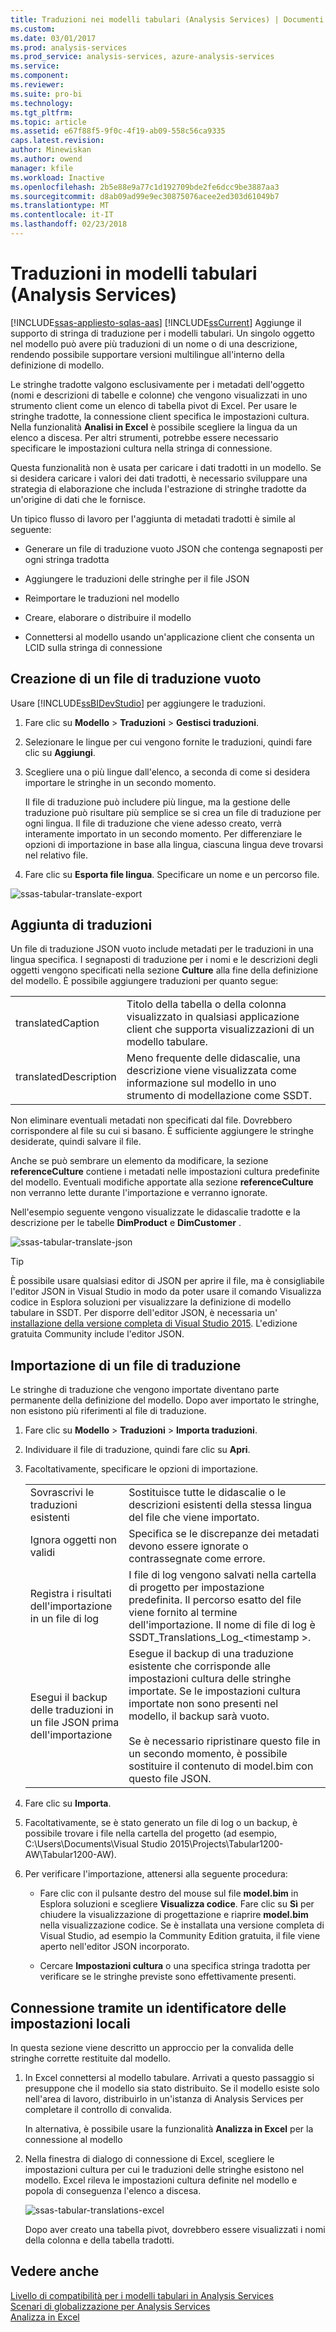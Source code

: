 ```yaml
---
title: Traduzioni nei modelli tabulari (Analysis Services) | Documenti Microsoft
ms.custom: 
ms.date: 03/01/2017
ms.prod: analysis-services
ms.prod_service: analysis-services, azure-analysis-services
ms.service: 
ms.component: 
ms.reviewer: 
ms.suite: pro-bi
ms.technology: 
ms.tgt_pltfrm: 
ms.topic: article
ms.assetid: e67f88f5-9f0c-4f19-ab09-558c56ca9335
caps.latest.revision: 
author: Minewiskan
ms.author: owend
manager: kfile
ms.workload: Inactive
ms.openlocfilehash: 2b5e88e9a77c1d192709bde2fe6dcc9be3887aa3
ms.sourcegitcommit: d8ab09ad99e9ec30875076acee2ed303d61049b7
ms.translationtype: MT
ms.contentlocale: it-IT
ms.lasthandoff: 02/23/2018
---
```

# <a name="translations-in-tabular-models-analysis-services"></a>Traduzioni in modelli tabulari (Analysis Services)
[!INCLUDE[ssas-appliesto-sqlas-aas](../../includes/ssas-appliesto-sqlas-aas.md)]
  [!INCLUDE[ssCurrent](../../includes/sscurrent-md.md)] Aggiunge il supporto di stringa di traduzione per i modelli tabulari. Un singolo oggetto nel modello può avere più traduzioni di un nome o di una descrizione, rendendo possibile supportare versioni multilingue all'interno della definizione di modello.  
  
 Le stringhe tradotte valgono esclusivamente per i metadati dell'oggetto (nomi e descrizioni di tabelle e colonne) che vengono visualizzati in uno strumento client come un elenco di tabella pivot di Excel.  Per usare le stringhe tradotte, la connessione client specifica le impostazioni cultura. Nella funzionalità **Analisi in Excel** è possibile scegliere la lingua da un elenco a discesa. Per altri strumenti, potrebbe essere necessario specificare le impostazioni cultura nella stringa di connessione.  
  
 Questa funzionalità non è usata per caricare i dati tradotti in un modello. Se si desidera caricare i valori dei dati tradotti, è necessario sviluppare una strategia di elaborazione che includa l'estrazione di stringhe tradotte da un'origine di dati che le fornisce.  
  
 Un tipico flusso di lavoro per l'aggiunta di metadati tradotti è simile al seguente:  
  
-   Generare un file di traduzione vuoto JSON che contenga segnaposti per ogni stringa tradotta  
  
-   Aggiungere le traduzioni delle stringhe per il file JSON  
  
-   Reimportare le traduzioni nel modello  
  
-   Creare, elaborare o distribuire il modello  
  
-   Connettersi al modello usando un'applicazione client che consenta un LCID sulla stringa di connessione  
  
## <a name="create-an-empty-translation-file"></a>Creazione di un file di traduzione vuoto  
 Usare [!INCLUDE[ssBIDevStudio](../../includes/ssbidevstudio-md.md)] per aggiungere le traduzioni.  
  
1.  Fare clic su **Modello** > **Traduzioni** > **Gestisci traduzioni**.  
  
2.  Selezionare le lingue per cui vengono fornite le traduzioni, quindi fare clic su **Aggiungi**.  
  
3.  Scegliere una o più lingue dall'elenco, a seconda di come si desidera importare le stringhe in un secondo momento.  
  
     Il file di traduzione può includere più lingue, ma la gestione delle traduzione può risultare più semplice se si crea un file di traduzione per ogni lingua. Il file di traduzione che viene adesso creato, verrà interamente importato in un secondo momento. Per differenziare le opzioni di importazione in base alla lingua, ciascuna lingua deve trovarsi nel relativo file.  
  
4.  Fare clic su **Esporta file lingua**.  Specificare un nome e un percorso file.  
  
 ![ssas-tabular-translate-export](../../analysis-services/tabular-models/media/ssas-tabular-translate-export.png "ssas-tabular-translate-export")  
  
## <a name="add-translations"></a>Aggiunta di traduzioni  
 Un file di traduzione JSON vuoto include metadati per le traduzioni in una lingua specifica. I segnaposti di traduzione per i nomi e le descrizioni degli oggetti vengono specificati nella sezione **Culture** alla fine della definizione del modello. È possibile aggiungere traduzioni per quanto segue:  
  
|||  
|-|-|  
|translatedCaption|Titolo della tabella o della colonna visualizzato in qualsiasi applicazione client che supporta visualizzazioni di un modello tabulare.|  
|translatedDescription|Meno frequente delle didascalie, una descrizione viene visualizzata come informazione sul modello in uno strumento di modellazione come SSDT.|  
  
 Non eliminare eventuali metadati non specificati dal file.  Dovrebbero corrispondere al file su cui si basano. È sufficiente aggiungere le stringhe desiderate, quindi salvare il file.  
  
 Anche se può sembrare un elemento da modificare, la sezione  **referenceCulture** contiene i metadati nelle impostazioni cultura predefinite del modello. Eventuali modifiche apportate alla sezione **referenceCulture** non verranno lette durante l'importazione e verranno ignorate.  
  
 Nell'esempio seguente vengono visualizzate le didascalie tradotte e la descrizione per le tabelle **DimProduct** e **DimCustomer** .  
  
 ![ssas-tabular-translate-json](../../analysis-services/tabular-models/media/ssas-tabular-translate-json.png "ssas-tabular-translate-json")  
  
> [!TIP]  
>  È possibile usare qualsiasi editor di JSON per aprire il file, ma è consigliabile l'editor JSON in Visual Studio in modo da poter usare il comando Visualizza codice in Esplora soluzioni per visualizzare la definizione di modello tabulare in SSDT. Per disporre dell'editor JSON, è necessaria un' [installazione della versione completa di Visual Studio 2015](https://www.visualstudio.com/en-us/downloads/download-visual-studio-vs.aspx). L'edizione gratuita Community include l'editor JSON.  
  
## <a name="import-a-translation-file"></a>Importazione di un file di traduzione  
 Le stringhe di traduzione che vengono importate diventano parte permanente della definizione del modello. Dopo aver importato le stringhe, non esistono più riferimenti al file di traduzione.  
  
1.  Fare clic su **Modello** > **Traduzioni** > **Importa traduzioni**.  
  
2.  Individuare il file di traduzione, quindi fare clic su **Apri**.  
  
3.  Facoltativamente, specificare le opzioni di importazione.  
  
    |||  
    |-|-|  
    |Sovrascrivi le traduzioni esistenti|Sostituisce tutte le didascalie o le descrizioni esistenti della stessa lingua del file che viene importato.|  
    |Ignora oggetti non validi|Specifica se le discrepanze dei metadati devono essere ignorate o contrassegnate come errore.|  
    |Registra i risultati dell'importazione in un file di log|I file di log vengono salvati nella cartella di progetto per impostazione predefinita. Il percorso esatto del file viene fornito al termine dell'importazione. Il nome di file di log è SSDT_Translations_Log_\<timestamp >.|  
    |Esegui il backup delle traduzioni in un file JSON prima dell'importazione|Esegue il backup di una traduzione esistente che corrisponde alle impostazioni cultura delle stringhe importate.  Se le impostazioni cultura importate non sono presenti nel modello, il backup sarà vuoto.<br /><br /> Se è necessario ripristinare questo file in un secondo momento, è possibile sostituire il contenuto di model.bim con questo file JSON.|  
  
4.  Fare clic su **Importa**.  
  
5.  Facoltativamente, se è stato generato un file di log o un backup, è possibile trovare i file nella cartella del progetto (ad esempio, C:\Users\Documents\Visual Studio 2015\Projects\Tabular1200-AW\Tabular1200-AW).  
  
6.  Per verificare l'importazione, attenersi alla seguente procedura:  
  
    -   Fare clic con il pulsante destro del mouse sul file **model.bim** in Esplora soluzioni e scegliere **Visualizza codice**. Fare clic su **Sì** per chiudere la visualizzazione di progettazione e riaprire **model.bim** nella visualizzazione codice.  Se è installata una versione completa di Visual Studio, ad esempio la Community Edition gratuita, il file viene aperto nell'editor JSON incorporato.  
  
    -   Cercare **Impostazioni cultura** o una specifica stringa tradotta per verificare se le stringhe previste sono effettivamente presenti.  
  
## <a name="connect-using-a-locale-identifier"></a>Connessione tramite un identificatore delle impostazioni locali  
 In questa sezione viene descritto un approccio per la convalida delle stringhe corrette restituite dal modello.  
  
1.  In Excel connettersi al modello tabulare. Arrivati a questo passaggio si presuppone che il modello sia stato distribuito. Se il modello esiste solo nell'area di lavoro, distribuirlo in un'istanza di Analysis Services per completare il controllo di convalida.  
  
     In alternativa, è possibile usare la funzionalità **Analizza in Excel** per la connessione al modello  
  
2.  Nella finestra di dialogo di connessione di Excel, scegliere le impostazioni cultura per cui le traduzioni delle stringhe esistono nel modello. Excel rileva le impostazioni cultura definite nel modello e popola di conseguenza l'elenco a discesa.  
  
     ![ssas-tabular-translations-excel](../../analysis-services/tabular-models/media/ssas-tabular-translations-excel.png "ssas-tabular-translations-excel")  
  
     Dopo aver creato una tabella pivot, dovrebbero essere visualizzati i nomi della colonna e della tabella tradotti.  
  
## <a name="see-also"></a>Vedere anche  
 [Livello di compatibilità per i modelli tabulari in Analysis Services](../../analysis-services/tabular-models/compatibility-level-for-tabular-models-in-analysis-services.md)   
 [Scenari di globalizzazione per Analysis Services](../../analysis-services/globalization-scenarios-for-analysis-services.md)   
 [Analizza in Excel](../../analysis-services/tabular-models/analyze-in-excel-ssas-tabular.md)  
  
  
